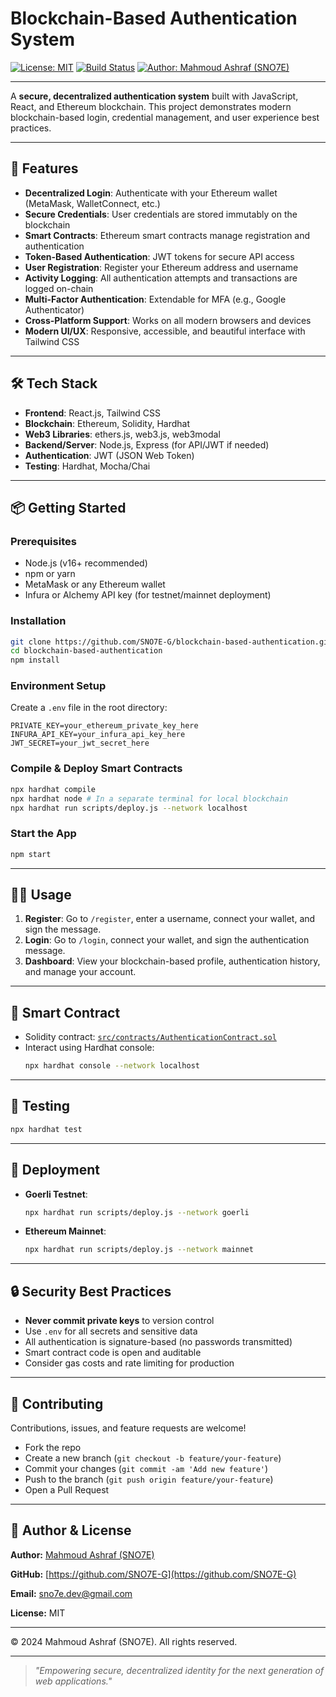 # Blockchain-Based Authentication System

[![License: MIT](https://img.shields.io/badge/License-MIT-yellow.svg)](LICENSE)
[![Build Status](https://img.shields.io/badge/build-passing-brightgreen.svg)](https://github.com/SNO7E-G/blockchain-based-authentication/actions)
[![Author: Mahmoud Ashraf (SNO7E)](https://img.shields.io/badge/Author-SNO7E-blue)](https://github.com/SNO7E-G)

---

A **secure, decentralized authentication system** built with JavaScript, React, and Ethereum blockchain. This project demonstrates modern blockchain-based login, credential management, and user experience best practices.

---

## 🚀 Features

- **Decentralized Login**: Authenticate with your Ethereum wallet (MetaMask, WalletConnect, etc.)
- **Secure Credentials**: User credentials are stored immutably on the blockchain
- **Smart Contracts**: Ethereum smart contracts manage registration and authentication
- **Token-Based Authentication**: JWT tokens for secure API access
- **User Registration**: Register your Ethereum address and username
- **Activity Logging**: All authentication attempts and transactions are logged on-chain
- **Multi-Factor Authentication**: Extendable for MFA (e.g., Google Authenticator)
- **Cross-Platform Support**: Works on all modern browsers and devices
- **Modern UI/UX**: Responsive, accessible, and beautiful interface with Tailwind CSS

---

## 🛠️ Tech Stack

- **Frontend**: React.js, Tailwind CSS
- **Blockchain**: Ethereum, Solidity, Hardhat
- **Web3 Libraries**: ethers.js, web3.js, web3modal
- **Backend/Server**: Node.js, Express (for API/JWT if needed)
- **Authentication**: JWT (JSON Web Token)
- **Testing**: Hardhat, Mocha/Chai

---

## 📦 Getting Started

### Prerequisites
- Node.js (v16+ recommended)
- npm or yarn
- MetaMask or any Ethereum wallet
- Infura or Alchemy API key (for testnet/mainnet deployment)

### Installation

```bash
git clone https://github.com/SNO7E-G/blockchain-based-authentication.git
cd blockchain-based-authentication
npm install
```

### Environment Setup
Create a `.env` file in the root directory:
```env
PRIVATE_KEY=your_ethereum_private_key_here
INFURA_API_KEY=your_infura_api_key_here
JWT_SECRET=your_jwt_secret_here
```

### Compile & Deploy Smart Contracts
```bash
npx hardhat compile
npx hardhat node # In a separate terminal for local blockchain
npx hardhat run scripts/deploy.js --network localhost
```

### Start the App
```bash
npm start
```

---

## 🧑‍💻 Usage

1. **Register**: Go to `/register`, enter a username, connect your wallet, and sign the message.
2. **Login**: Go to `/login`, connect your wallet, and sign the authentication message.
3. **Dashboard**: View your blockchain-based profile, authentication history, and manage your account.

---

## 📄 Smart Contract
- Solidity contract: [`src/contracts/AuthenticationContract.sol`](src/contracts/AuthenticationContract.sol)
- Interact using Hardhat console:
  ```bash
  npx hardhat console --network localhost
  ```

---

## 🧪 Testing
```bash
npx hardhat test
```

---

## 🚀 Deployment
- **Goerli Testnet**:
  ```bash
  npx hardhat run scripts/deploy.js --network goerli
  ```
- **Ethereum Mainnet**:
  ```bash
  npx hardhat run scripts/deploy.js --network mainnet
  ```

---

## 🔒 Security Best Practices
- **Never commit private keys** to version control
- Use `.env` for all secrets and sensitive data
- All authentication is signature-based (no passwords transmitted)
- Smart contract code is open and auditable
- Consider gas costs and rate limiting for production

---

## 🤝 Contributing

Contributions, issues, and feature requests are welcome!
- Fork the repo
- Create a new branch (`git checkout -b feature/your-feature`)
- Commit your changes (`git commit -am 'Add new feature'`)
- Push to the branch (`git push origin feature/your-feature`)
- Open a Pull Request

---

## 📢 Author & License

**Author:** [Mahmoud Ashraf (SNO7E)](https://github.com/SNO7E-G)

**GitHub:** [https://github.com/SNO7E-G](https://github.com/SNO7E-G)

**Email:** sno7e.dev@gmail.com

**License:** MIT

---

© 2024 Mahmoud Ashraf (SNO7E). All rights reserved.

---

> _"Empowering secure, decentralized identity for the next generation of web applications."_ 